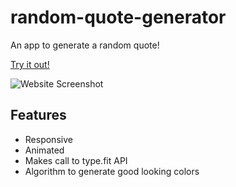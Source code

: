 # random-quote-generator
An app to generate a random quote!

[Try it out!](https://maxzabarka.github.io/random-quote-generator/)

![Website Screenshot](screenshot.gif?raw=true)

## Features

* Responsive
* Animated
* Makes call to type.fit API
* Algorithm to generate good looking colors
